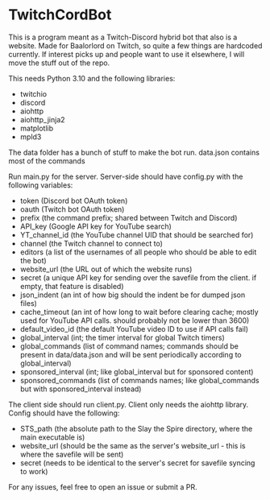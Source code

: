 # TwitchCordBot

This is a program meant as a Twitch-Discord hybrid bot that also is a website. Made for Baalorlord on Twitch, so quite a few things are hardcoded currently. If interest picks up and people want to use it elsewhere, I will move the stuff out of the repo.

This needs Python 3.10 and the following libraries:

- twitchio
- discord
- aiohttp
- aiohttp_jinja2
- matplotlib
- mpld3

The data folder has a bunch of stuff to make the bot run. data.json contains most of the commands

Run main.py for the server. Server-side should have config.py with the following variables:

- token (Discord bot OAuth token)
- oauth (Twitch bot OAuth token)
- prefix (the command prefix; shared between Twitch and Discord)
- API_key (Google API key for YouTube search)
- YT_channel_id (the YouTube channel UID that should be searched for)
- channel (the Twitch channel to connect to)
- editors (a list of the usernames of all people who should be able to edit the bot)
- website_url (the URL out of which the website runs)
- secret (a unique API key for sending over the savefile from the client. if empty, that feature is disabled)
- json_indent (an int of how big should the indent be for dumped json files)
- cache_timeout (an int of how long to wait before clearing cache; mostly used for YouTube API calls. should probably not be lower than 3600)
- default_video_id (the default YouTube video ID to use if API calls fail)
- global_interval (int; the timer interval for global Twitch timers)
- global_commands (list of command names; commands should be present in data/data.json and will be sent periodically according to global_interval)
- sponsored_interval (int; like global_interval but for sponsored content)
- sponsored_commands (list of commands names; like global_commands but with sponsored_interval instead)

The client side should run client.py. Client only needs the aiohttp library. Config should have the following:

- STS_path (the absolute path to the Slay the Spire directory, where the main executable is)
- website_url (should be the same as the server's website_url - this is where the savefile will be sent)
- secret (needs to be identical to the server's secret for savefile syncing to work)

For any issues, feel free to open an issue or submit a PR.
